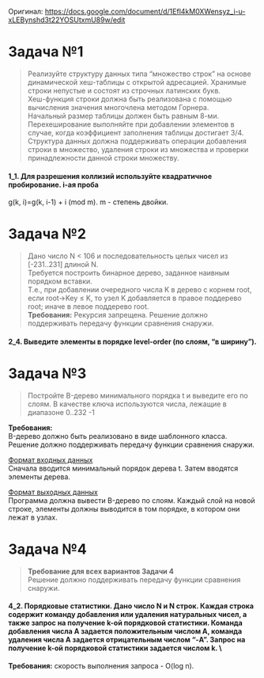 Оригинал: https://docs.google.com/document/d/1Efl4kM0XWensyz_i-u-xLEBynshd3t22YOSUtxmU89w/edit


# Задача №1
>Реализуйте структуру данных типа “множество строк” на основе динамической хеш-таблицы с открытой адресацией. Хранимые строки непустые и состоят из строчных латинских букв.\
Хеш-функция строки должна быть реализована с помощью вычисления значения многочлена методом Горнера.\
Начальный размер таблицы должен быть равным 8-ми. Перехеширование выполняйте при добавлении элементов в случае, когда коэффициент заполнения таблицы достигает 3/4.\
Структура данных должна поддерживать операции добавления строки в множество, удаления строки из множества и проверки принадлежности данной строки множеству.

#### 1_1. Для разрешения коллизий используйте квадратичное пробирование. i-ая проба
g(k, i)=g(k, i-1) + i (mod m). m - степень двойки.

# Задача №2
>Дано число N < 106 и последовательность целых чисел из [-231..231] длиной N.\
Требуется построить бинарное дерево, заданное наивным порядком вставки.\
Т.е., при добавлении очередного числа K в дерево с корнем root, если root→Key ≤ K, то узел K добавляется в правое поддерево root; иначе в левое поддерево root.\
**Требования:** Рекурсия запрещена. Решение должно поддерживать передачу функции сравнения снаружи.

#### 2_4. Выведите элементы в порядке level-order (по слоям, “в ширину”).

# Задача №3
>Постройте B-дерево минимального порядка t и выведите его по слоям.
В качестве ключа используются числа, лежащие в диапазоне 0..232 -1

**Требования:** \
B-дерево должно быть реализовано в виде шаблонного класса.
Решение должно поддерживать передачу функции сравнения снаружи.

<ins>Формат входных данных</ins>\
Сначала вводится минимальный порядок дерева t.
Затем вводятся элементы дерева.

<ins>Формат выходных данных</ins>\
Программа должна вывести B-дерево по слоям. Каждый слой на новой строке, элементы должны выводится в том порядке, в котором они лежат в узлах.


# Задача №4
> **Требование для всех вариантов Задачи 4**\
Решение должно поддерживать передачу функции сравнения снаружи.

#### 4_2. Порядковые статистики. Дано число N и N строк. Каждая строка содержит команду добавления или удаления натуральных чисел, а также запрос на получение k-ой порядковой статистики. Команда добавления числа A задается положительным числом A, команда удаления числа A задается отрицательным числом “-A”. Запрос на получение k-ой порядковой статистики задается числом k. \
**Требования:** скорость выполнения запроса - O(log n).
